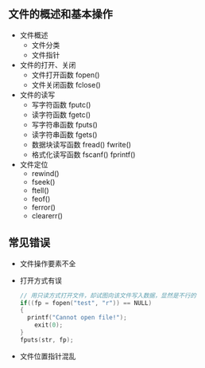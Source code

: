 ## 文件的概述和基本操作

- 文件概述
  - 文件分类
  - 文件指针
- 文件的打开、关闭
  - 文件打开函数 fopen()
  - 文件关闭函数 fclose()
- 文件的读写
  - 写字符函数 fputc()
  - 读字符函数 fgetc()
  - 写字符串函数 fputs()
  - 读字符串函数 fgets()
  - 数据块读写函数 fread() fwrite()
  - 格式化读写函数 fscanf() fprintf()
- 文件定位
  - rewind()
  - fseek()
  - ftell()
  - feof()
  - ferror()
  - clearerr()

## 常见错误

- 文件操作要素不全

- 打开方式有误

  ```c
  // 用只读方式打开文件，却试图向该文件写入数据，显然是不行的
  if((fp = fopen("test", "r")) == NULL)
  {
  	printf("Cannot open file!");
      exit(0);
  }
  fputs(str, fp);
  ```

- 文件位置指针混乱
